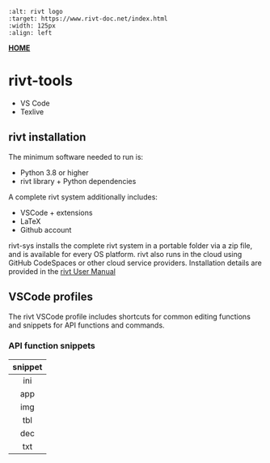 
```{image} _static/img/rivt-tools01.png
:alt: rivt logo
:target: https://www.rivt-doc.net/index.html
:width: 125px
:align: left
```

**<p style="text-align: left;"><a href="index.html"> HOME </a></p>**

# **rivt-tools**

- VS Code
- Texlive 

## rivt installation

The minimum software needed to run is:

- Python 3.8 or higher 
- rivt library + Python dependencies

A complete rivt system additionally includes:

- VSCode + extensions 
- LaTeX 
- Github account

rivt-sys installs the complete rivt system in a portable folder via a zip file,
and is available for every OS platform. rivt also runs in the cloud using
GitHub CodeSpaces or other cloud service providers. Installation details are
provided in the [rivt User Manual](https://www.rivt-sys.net>)


## VSCode profiles

The rivt VSCode profile includes shortcuts for common editing functions and
snippets for API functions and commands.


### API function snippets


| **snippet**
| :---------:
|     ini    
|     app    
|     img    
|     tbl    
|     dec    
|     txt   







 



